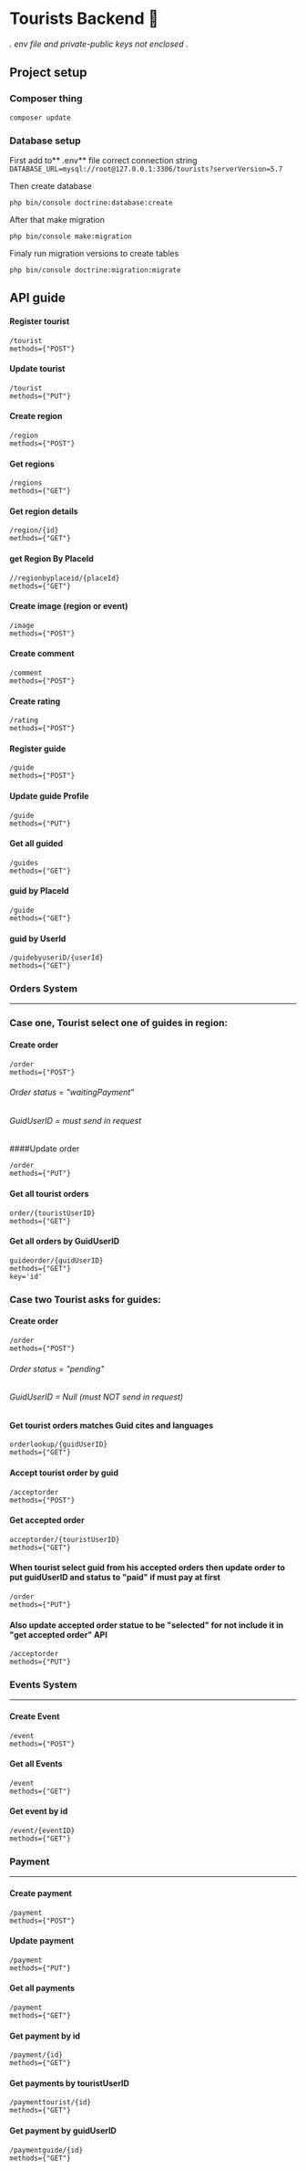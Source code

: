 # Tourists Backend 🚧
*. env file and private-public keys not enclosed .*
## Project setup


### Composer thing
```
composer update
```
### Database setup
First add to** .env** file correct connection string
`DATABASE_URL=mysql://root@127.0.0.1:3306/tourists?serverVersion=5.7`

Then create database
```
php bin/console doctrine:database:create
```

After that make migration
```
php bin/console make:migration
```

Finaly run migration versions to create tables
```
php bin/console doctrine:migration:migrate
```

## API guide

#### Register tourist
```
/tourist 
methods={"POST"}
```
#### Update tourist
```
/tourist 
methods={"PUT"}
```
#### Create region
```
/region
methods={"POST"}
```
#### Get regions
```
/regions
methods={"GET"}
```
#### Get region details
```
/region/{id}
methods={"GET"}
```
#### get Region By PlaceId
```
//regionbyplaceid/{placeId}
methods={"GET"}
```
#### Create image (region or event)
```
/image
methods={"POST"}
```
#### Create comment
```
/comment
methods={"POST"}
```
#### Create rating
```
/rating
methods={"POST"}
```
#### Register guide
```
/guide
methods={"POST"}
```
#### Update guide Profile 
```
/guide 
methods={"PUT"}
```
#### Get all guided
```
/guides
methods={"GET"}
```
#### guid by PlaceId
```
/guide
methods={"GET"}
```
#### guid by UserId
```
/guidebyuseriD/{userId}
methods={"GET"}
```
### Orders System

------------


### Case one, Tourist select one of guides in region:
#### Create order
```
/order
methods={"POST"}
```
###### Order status = "waitingPayment"
###### GuidUserID = must send in request
####Update order
```
/order
methods={"PUT"}
```
#### Get all tourist orders
```
order/{touristUserID}
methods={"GET"}
```
#### Get all orders by GuidUserID
```
guideorder/{guidUserID}
methods={"GET"}
key='id'
```
### Case two Tourist asks for guides:
#### Create order
```
/order
methods={"POST"}
```
###### Order status = "pending"
###### GuidUserID = Null (must NOT send in request)

#### Get tourist orders matches Guid cites and languages
```
orderlookup/{guidUserID}
methods={"GET"}
```
#### Accept tourist order by guid
```
/acceptorder
methods={"POST"}
```
#### Get accepted order
```
acceptorder/{touristUserID}
methods={"GET"}
```
#### When tourist select guid from his accepted orders then update order to put guidUserID and status to "paid" if must pay at first
```
/order
methods={"PUT"}
```
#### Also update accepted order statue to be "selected" for not include it in "get accepted order" API
```
/acceptorder
methods={"PUT"}
```

### Events System

------------
#### Create Event
```
/event
methods={"POST"}
```

#### Get all Events
```
/event
methods={"GET"}
```

#### Get event by id
```
/event/{eventID}
methods={"GET"}
```

### Payment

------------
#### Create payment
```
/payment
methods={"POST"}
```

#### Update payment
```
/payment
methods={"PUT"}
```

#### Get all payments
```
/payment
methods={"GET"}
```

#### Get payment by id
```
/payment/{id}
methods={"GET"}
```

#### Get payments by touristUserID
```
/paymenttourist/{id}
methods={"GET"}
```

#### Get payment by guidUserID
```
/paymentguide/{id}
methods={"GET"}
```
